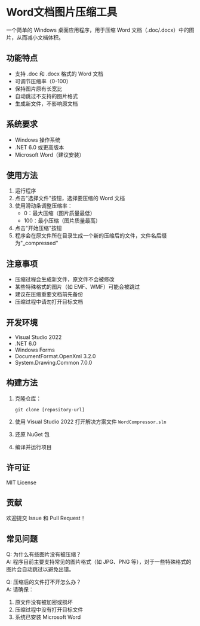 # Word文档图片压缩工具

一个简单的 Windows 桌面应用程序，用于压缩 Word 文档（.doc/.docx）中的图片，从而减小文档体积。

## 功能特点

- 支持 .doc 和 .docx 格式的 Word 文档
- 可调节压缩率（0-100）
- 保持图片原有长宽比
- 自动跳过不支持的图片格式
- 生成新文件，不影响原文档

## 系统要求

- Windows 操作系统
- .NET 6.0 或更高版本
- Microsoft Word（建议安装）

## 使用方法

1. 运行程序
2. 点击"选择文件"按钮，选择要压缩的 Word 文档
3. 使用滑动条调整压缩率：
   - 0：最大压缩（图片质量最低）
   - 100：最小压缩（图片质量最高）
4. 点击"开始压缩"按钮
5. 程序会在原文件所在目录生成一个新的压缩后的文件，文件名后缀为"_compressed"

## 注意事项

- 压缩过程会生成新文件，原文件不会被修改
- 某些特殊格式的图片（如 EMF、WMF）可能会被跳过
- 建议在压缩重要文档前先备份
- 压缩过程中请勿打开目标文档

## 开发环境

- Visual Studio 2022
- .NET 6.0
- Windows Forms
- DocumentFormat.OpenXml 3.2.0
- System.Drawing.Common 7.0.0

## 构建方法

1. 克隆仓库：  
    ```
    git clone [repository-url]
    ```
2. 使用 Visual Studio 2022 打开解决方案文件 `WordCompressor.sln`

3. 还原 NuGet 包

4. 编译并运行项目

## 许可证

MIT License

## 贡献

欢迎提交 Issue 和 Pull Request！

## 常见问题

Q: 为什么有些图片没有被压缩？  
A: 程序目前主要支持常见的图片格式（如 JPG、PNG 等），对于一些特殊格式的图片会自动跳过以避免出错。

Q: 压缩后的文件打不开怎么办？  
A: 请确保：
1. 原文件没有被加密或损坏
2. 压缩过程中没有打开目标文件
3. 系统已安装 Microsoft Word

